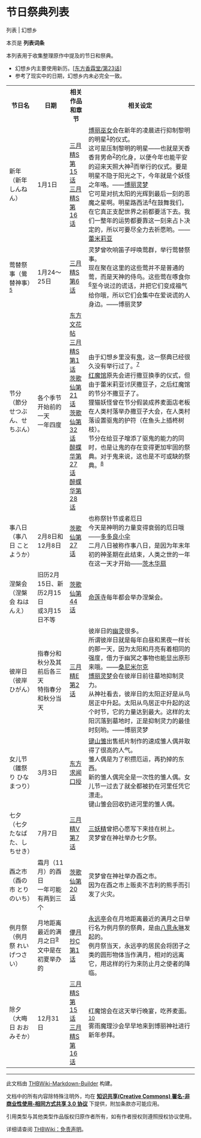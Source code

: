 # 节日祭典列表

<!-- source html: G:\repos\THBWiki-Markdown-Builder\THBWikiMarkdown\Temp\main\7\7f\ns0%3A%E8%8A%82%E6%97%A5%E7%A5%AD%E5%85%B8%E5%88%97%E8%A1%A8.html -->

列表 | 幻想乡

本页是 **列表词条** 
  
本列表用于收集整理原作中提及的节日和祭典。
  

- 幻想乡内主要使用新历。[&#91;东方香霖堂/第23话&#93;](./东方香霖堂-第23话.md)
- 参考了现实中的日期，幻想乡内未必完全一致。


<table>

<tbody><tr>
<th style="width: 15%">节日名</th>
<th style="width: 17%">日期</th>
<th style="width: 10%">相关作品和章节</th>
<th class="unsortable">相关设定
</th></tr>
<tr>
<td>新年 （新年 しんねん）</td>
<td>1月1日</td>
<td><a href="./东方三月精_～_Strange_and_Bright_Nature_Deity.-第十五话.md" title="东方三月精 ～ Strange and Bright Nature Deity./第十五话">三月精S第15话</a><br><a href="./东方三月精_～_Strange_and_Bright_Nature_Deity.-第十六话.md" title="东方三月精 ～ Strange and Bright Nature Deity./第十六话">三月精S第16话</a></td>
<td><a href="./博丽灵梦.md" title="博丽灵梦">博丽巫女</a>会在新年的凌晨进行抑制黎明的明星<sup id="cite_ref-1" class="reference"><a href="#cite_note-1">1</a></sup>的仪式。<br>这可是压制黎明的明星——也就是天香香背男命<sup id="cite_ref-2" class="reference"><a href="#cite_note-2">2</a></sup>的化身，以便今年也能平安的迎来天照大神<sup id="cite_ref-3" class="reference"><a href="#cite_note-3">3</a></sup>而举行的仪式。要是明星不隐于阳光之下，今年就是个妖怪之年咯。——<a href="./博丽灵梦.md" title="博丽灵梦">博丽灵梦</a><br>它可是对抗太阳的光辉到最后一刻的恶魔之星啊。明星路西法<sup id="cite_ref-4" class="reference"><a href="#cite_note-4">4</a></sup>在鼓舞我们，在它真正支配世界之前都要活下去。我们一整年的运势都要靠这一刻来占卜决定的，所以可要尽全力去祈愿哟。——<a href="./蕾米莉亚·斯卡蕾特.md" title="蕾米莉亚·斯卡蕾特" unred="">蕾米莉亚</a>
</td></tr>
<tr>
<td>莺替祭事（鷽替神事）<sup id="cite_ref-5" class="reference"><a href="#cite_note-5">5</a></sup></td>
<td>1月24～25日</td>
<td><a href="./东方三月精_～_Strange_and_Bright_Nature_Deity.-第六话.md" title="东方三月精 ～ Strange and Bright Nature Deity./第六话">三月精S第6话</a></td>
<td>灵梦曾吹响笛子呼唤莺群，举行莺替祭事。<br>现在聚在这里的这些莺并不是普通的莺，而是天神的侍鸟。这些莺在啄食你<sup id="cite_ref-6" class="reference"><a href="#cite_note-6">6</a></sup>至今说过的谎话，并把它们变成福气给你哦，所以它们会集中在爱说谎的人身边。——博丽灵梦
</td></tr>
<tr>
<td>节分（節分 せつぶん、せちぶん）</td>
<td>各个季节开始前的一天<br>一年四度</td>
<td><a href="./东方文花帖（书籍）-帕秋莉·诺蕾姬.md" title="东方文花帖（书籍）/帕秋莉·诺蕾姬">东方文花帖</a><br><a href="./东方三月精_～_Strange_and_Bright_Nature_Deity.-第一话.md" title="东方三月精 ～ Strange and Bright Nature Deity./第一话">三月精S第1话</a><br><a href="./东方茨歌仙-第二十一话.md" title="东方茨歌仙/第二十一话">茨歌仙第21话</a><br><a href="./东方茨歌仙-第三十二话.md" title="东方茨歌仙/第三十二话">茨歌仙第32话</a><br><a href="./东方醉蝶华-第二十七话.md" title="东方醉蝶华/第二十七话">醉蝶华第27话</a><br><a href="./东方醉蝶华-第二十八话.md" title="东方醉蝶华/第二十八话">醉蝶华第28话</a></td>
<td>由于幻想乡里没有<a href="./鬼.md" title="鬼">鬼</a>，这一祭典已经很久没有举行过了。<sup id="cite_ref-7" class="reference"><a href="#cite_note-7">7</a></sup><br><a href="./红魔馆.md" title="红魔馆">红魔馆</a>原先会进行撒豆换季的仪式，但由于蕾米莉亚讨厌撒豆子，之后红魔馆的节分不撒豆子了。<br>狸猫妖怪曾在节分假装成荞麦面店老板在人类村落举办撒豆子大会，在人类村落设置驱鬼的护符（在鱼头上插柊树枝）。<br>节分在给豆子增添了驱鬼的能力的同时，也是让鬼的存在变得更加牢固的祭典。对于鬼来说，这也是不可或缺的祭典。<sup id="cite_ref-8" class="reference"><a href="#cite_note-8">8</a></sup>
</td></tr>
<tr>
<td>事八日（事八日 ことようか）</td>
<td>2月8日和12月8日</td>
<td><a href="./东方茨歌仙-第二十七话.md" title="东方茨歌仙/第二十七话">茨歌仙第27话</a></td>
<td>也称祭针节或者厄日<br>今天是神明的力量变得衰弱的厄日哦——<a href="./多多良小伞.md" title="多多良小伞">多多良小伞</a><br>二月八日被称作事八日，是因为年末年初的神圣期在此结束，人类之世的一年在这一天才开始——<a href="./茨木华扇.md" title="茨木华扇">茨木华扇</a>
</td></tr>
<tr>
<td>涅槃会（涅槃会 ねはんえ）</td>
<td>旧历2月15日、新历2月15日<br>或3月15日不等</td>
<td><a href="./东方茨歌仙-第四十四话.md" title="东方茨歌仙/第四十四话">茨歌仙第44话</a></td>
<td><a href="./命莲寺.md" title="命莲寺">命莲寺</a>每年都会举办涅槃会。
</td></tr>
<tr>
<td>彼岸日（彼岸 ひがん）</td>
<td>指春分和秋分及其前后各三天<br>特指春分和秋分当天</td>
<td><a href="./东方三月精_～_Eastern_and_Little_Nature_Deity.-第二话.md" title="东方三月精 ～ Eastern and Little Nature Deity./第二话">三月精E第2话</a></td>
<td>彼岸日的<a href="./幽灵.md" title="幽灵">幽灵</a>很多。<br>所谓彼岸日就是每年白昼和黑夜一样长的那一天，因为太阳和月亮有着相同的强度，借力于幽冥之事物也能显出原形来哦。——<a href="./桑尼米尔克.md" title="桑尼米尔克">桑尼米尔克</a><br><a href="./博丽灵梦.md" title="博丽灵梦">博丽灵梦</a>会在彼岸日前往墓地抑制灵力。<br>从神社看去，彼岸日的太阳正好是从鸟居正中升起。太阳从鸟居正中升起的这个时节，它的力量达到最大。这样的太阳沉落到墓地时，正是抑制灵力的最佳时刻哟。——博丽灵梦
</td></tr>
<tr>
<td>女儿节（雛祭り ひなまつり）</td>
<td>3月3日</td>
<td><a href="./东方求闻口授-键山雏（花果子念报）.md" title="东方求闻口授/键山雏（花果子念报）">东方求闻口授</a></td>
<td><a href="./键山雏.md" title="键山雏">键山雏</a>出售纸片制作的速成雏人偶并取得了很高的人气。<br>雏人偶是为了积攒厄运，再扔掉的东西。<br>新的雏人偶完全是一次性的雏人偶。女儿节一过去了就全都被扔在河里任凭它漂走。<br>键山雏会回收扔进河里的雏人偶。
</td></tr>
<tr>
<td>七夕（七夕 たなばた、しちせき）</td>
<td>7月7日</td>
<td><a href="./东方三月精_～_Visionary_Fairies_in_Shrine..md" title="东方三月精 ～ Visionary Fairies in Shrine.">三月精V第7话</a></td>
<td><a href="./光之三妖精.md" title="光之三妖精">三妖精</a>曾把心愿写下来挂在树上。<br>灵梦曾在神社举办七夕祭。
</td></tr>
<tr>
<td>酉之市（酉の市 とりのいち）</td>
<td>霜月（11月）的酉日<br>一年可能有两到三个</td>
<td><a href="./东方茨歌仙-第二十话.md" title="东方茨歌仙/第二十话">茨歌仙第20话</a></td>
<td>灵梦曾在神社举办酉之市。<br>因为在酉之市上贩卖不吉利的熊手而引发了火灾。
</td></tr>
<tr>
<td>例月祭（例月祭 れいげつさい）</td>
<td>月地距离最近的满月之日<sup id="cite_ref-9" class="reference"><a href="#cite_note-9">9</a></sup><br>文中是在初夏举办的</td>
<td><a href="./东方儚月抄_～_Cage_in_Lunatic_Runagate.-第一话.md" title="东方儚月抄 ～ Cage in Lunatic Runagate./第一话">儚月抄C第1话</a></td>
<td><a href="./永远亭.md" title="永远亭">永远亭</a>会在月地距离最近的满月之日举行名为例月祭的祭典，是由<a href="./八意永琳.md" title="八意永琳">八意永琳</a>发起的。<br>例月祭当天，永远亭的居民会将团子之类的圆形物体当作满月，相对的远离它，用这样的行为来防止月之使者的降临。
</td></tr>
<tr>
<td>除夕（大晦日 おおみそか）</td>
<td>12月31日</td>
<td><a href="./东方三月精_～_Strange_and_Bright_Nature_Deity.-第十五话.md" title="东方三月精 ～ Strange and Bright Nature Deity./第十五话">三月精S第15话</a><br><a href="./东方三月精_～_Strange_and_Bright_Nature_Deity.-第十六话.md" title="东方三月精 ～ Strange and Bright Nature Deity./第十六话">三月精S第16话</a></td>
<td>红魔馆会在这天举行晚宴，吃荞麦面。<sup id="cite_ref-10" class="reference"><a href="#cite_note-10">10</a></sup> <br>雾雨魔理沙会早早地来到博丽神社进行新年参拜。
</td></tr></tbody></table>



[^cite_note-1]: 即金星，也称启明星，是太阳和月亮之外视亮度最大的天体





---

此文档由 [THBWiki-Markdown-Builder](https://github.com/Delsin-Yu/THBWiki-Markdown-Builder) 构建。

文档中的所有内容除特殊注明外，均在 [**知识共享(Creative Commons) 署名-非商业性使用-相同方式共享 3.0 协议**](https://creativecommons.org/licenses/by-sa/3.0/deed.zh-hans) 下提供，附加条款亦可能应用。

引用类型与其他类型作品版权归原作者所有，如有作者授权则遵照授权协议使用。

详细请查阅 [THBWiki：免责声明](https://thbwiki.cc/THBWiki:%E5%85%8D%E8%B4%A3%E5%A3%B0%E6%98%8E)。

